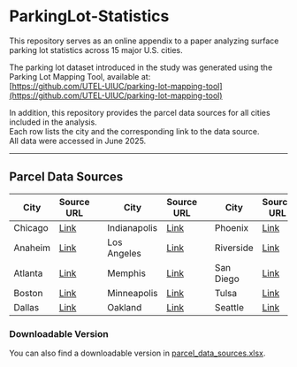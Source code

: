 # ParkingLot-Statistics

This repository serves as an online appendix to a paper analyzing surface parking lot statistics across 15 major U.S. cities.  

The parking lot dataset introduced in the study was generated using the Parking Lot Mapping Tool, available at:  
[https://github.com/UTEL-UIUC/parking-lot-mapping-tool](https://github.com/UTEL-UIUC/parking-lot-mapping-tool)

In addition, this repository provides the parcel data sources for all cities included in the analysis.  
Each row lists the city and the corresponding link to the data source.  
All data were accessed in June 2025.

---

## Parcel Data Sources


| City | Source URL || City | Source URL || City | Source URL |
|------|-------------|-|------|-------------|-|------|-------------|
| Chicago | [Link](https://geodacenter.github.io/data-and-lab/parcels/) || Indianapolis | [Link](https://data.indy.gov/datasets/IndyGIS::parcels/explore) || Phoenix | [Link](https://www.phoenixopendata.com/dataset/city-parcels) |
| Anaheim | [Link](https://data-anaheim.opendata.arcgis.com/datasets/cdccbb378b044230882d629bad8373b8_59/explore?location=33.833683%2C-117.845550%2C12.35) || Los Angeles | [Link](https://data.lacounty.gov/documents/4d67b154ae614d219c58535659128e71/about) || Riverside | [Link](https://rcitgis-countyofriverside.hub.arcgis.com/) |
| Atlanta | [Link](https://dpcd-coaplangis.opendata.arcgis.com/datasets/ee82525ee33b49778055622c3a3cf534_0/explore?location=33.767271%2C-84.420200%2C11.85) || Memphis | [Link](https://koordinates.com/layer/97590-memphis-tennessee-parcels/) || San Diego | [Link](https://geo.sandag.org/portal/apps/experiencebuilder/experience/?id=fad9e9c038c84f799b5378e4cc3ed068&page=Home) |
| Boston | [Link](https://app01.cityofboston.gov/parcelviewer/) || Minneapolis | [Link](https://gisdata.mn.gov/dataset/us-mn-state-metrogis-plan-regional-parcels) || Tulsa | [Link](https://gis2-cityoftulsa.opendata.arcgis.com/search?q=land&tags=planning%2Czoning) |
| Dallas | [Link](https://www.dallasopendata.com/GIS/Dallas-Parcels/2gd8-ciqm/about_data) || Oakland | [Link](https://data.oaklandca.gov/datasets/oakland-parcels) || Seattle | [Link](https://data-seattlecitygis.opendata.arcgis.com/datasets/parcel-data) |



### Downloadable Version
You can also find a downloadable version in [parcel_data_sources.xlsx](parcel_data_sources.xlsx).
